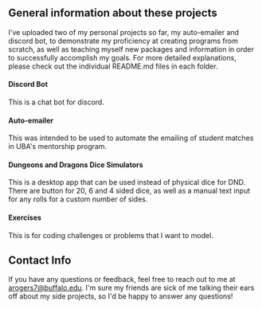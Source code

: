 ﻿## General information about these projects

I've uploaded two of my personal projects so far, my auto-emailer and discord bot, to demonstrate my proficiency at creating programs from scratch, as well as teaching myself new packages and information in order to successfully accomplish my goals. For more detailed explanations, please check out the individual README.md files in each folder.

#### Discord Bot
This is a chat bot for discord.

#### Auto-emailer
This was intended to be used to automate the emailing of student matches in UBA's mentorship program. 

#### Dungeons and Dragons Dice Simulators
This is a desktop app that can be used instead of physical dice for DND. There are button for 20, 6 and 4 sided dice, as well as a manual text input for any rolls for a custom number of sides.

#### Exercises
This is for coding challenges or problems that I want to model.

## Contact Info
If you have any questions or feedback, feel free to reach out to me at arogers7@buffalo.edu. I'm sure my friends are sick of me talking their ears off about my side projects, so I'd be happy to answer any questions! 
